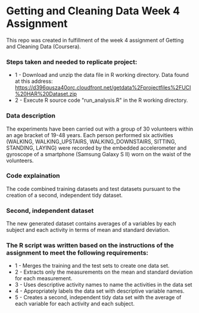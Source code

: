 # Getting and Cleaning Data Week 4 Assignment

This repo was created in fulfillment of the week 4 assignment of Getting and Cleaning Data (Coursera).

### Steps taken and needed to replicate project:
* 1 - Download and unzip the data file in R working directory. Data found at this address: https://d396qusza40orc.cloudfront.net/getdata%2Fprojectfiles%2FUCI%20HAR%20Dataset.zip
* 2 - Execute R source code "run_analysis.R" in the R working directory.

### Data description
The experiments have been carried out with a group of 30 volunteers within an age bracket of 19-48 years. Each person performed six activities (WALKING, WALKING_UPSTAIRS, WALKING_DOWNSTAIRS, SITTING, STANDING, LAYING) were recorded by the embedded accelerometer and gyroscope of a smartphone (Samsung Galaxy S II) worn on the waist of the volunteers.

### Code explaination
The code combined training datasets and test datasets pursuant to the creation of a second, independent tidy dataset.

### Second, independent dataset
The new generated dataset contains averages of a variables by each subject and each activity in terms of mean and standard deviation. 

### The R script was written based on the instructions of the assignment to meet the following requirements:
* 1 - Merges the training and the test sets to create one data set.
* 2 - Extracts only the measurements on the mean and standard deviation for each measurement.
* 3 - Uses descriptive activity names to name the activities in the data set
* 4 - Appropriately labels the data set with descriptive variable names.
* 5 - Creates a second, independent tidy data set with the average of each variable for each activity and each subject.

